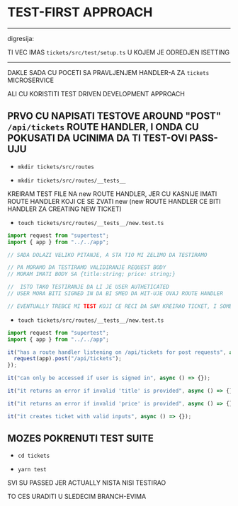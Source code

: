 # TEST-FIRST APPROACH

***

digresija:

TI VEC IMAS `tickets/src/test/setup.ts` U KOJEM JE ODREDJEN ISETTING

***

DAKLE SADA CU POCETI SA PRAVLJENJEM HANDLER-A ZA `tickets` MICROSERVICE

ALI CU KORISTITI TEST DRIVEN DEVELOPMENT APPROACH

## PRVO CU NAPISATI TESTOVE AROUND "POST" `/api/tickets` ROUTE HANDLER, I ONDA CU POKUSATI DA UCINIMA DA TI TEST-OVI PASS-UJU

- `mkdir tickets/src/routes`

- `mkdir tickets/src/routes/__tests__`

KREIRAM TEST FILE NA new ROUTE HANDLER, JER CU KASNIJE IMATI ROUTE HANDLER KOJI CE SE ZVATI new (new ROUTE HANDLER CE BITI HANDLER ZA CREATING NEW TICKET)

- `touch tickets/src/routes/__tests__/new.test.ts`

```ts
import request from "supertest";
import { app } from "../../app";

// SADA DOLAZI VELIKO PITANJE, A STA TIO MI ZELIMO DA TESTIRAMO

// PA MORAMO DA TESTIRAMO VALIDIRANJE REQUEST BODY
// MORAM IMATI BODY SA {title:string; price: string;}

//  ISTO TAKO TESTIRANJE DA LI JE USER AUTHETICATED
// USER MORA BITI SIGNED IN DA BI SMEO DA HIT-UJE OVAJ ROUTE HANDLER

// EVENTUALLY TREBCE MI TEST KOJI CE RECI DA SAM KREIRAO TICKET, I SOMETHING LIKE THAT

```

- `touch tickets/src/routes/__tests__/new.test.ts`

```ts
import request from "supertest";
import { app } from "../../app";

it("has a route handler listening on /api/tickets for post requests", async () => {
  request(app).post("/api/tickets");
});

it("can only be accessed if user is signed in", async () => {});

it("it returns an error if invalid 'title' is provided", async () => {});

it("it returns an error if invalid 'price' is provided", async () => {});

it("it creates ticket with valid inputs", async () => {});

```

## MOZES POKRENUTI TEST SUITE

- `cd tickets`

- `yarn test`

SVI SU PASSED JER ACTUALLY NISTA NISI TESTIRAO

TO CES URADITI U SLEDECIM BRANCH-EVIMA
